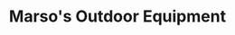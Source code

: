 ---
title: "Marso's Outdoor Equipment"
url: /sioux-falls/marsos-outdoor-equipment/
shop: groundskeeping
---